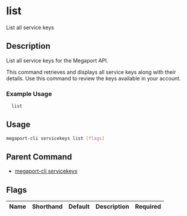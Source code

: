 # list

List all service keys

## Description

List all service keys for the Megaport API.

This command retrieves and displays all service keys along with their details. Use this command to review the keys available in your account.

### Example Usage

```sh
  list
```


## Usage

```sh
megaport-cli servicekeys list [flags]
```



## Parent Command

* [megaport-cli servicekeys](megaport-cli_servicekeys.md)




## Flags

| Name | Shorthand | Default | Description | Required |
|------|-----------|---------|-------------|----------|



